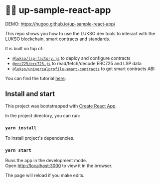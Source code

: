 # 🧪🆙 up-sample-react-app

DEMO: <https://hugoo.github.io/up-sample-react-app/>

This repo shows you how to use the LUKSO dev tools to interact with the LUKSO blockchain, smart contracts and standards.

It is built on top of:

- [`@lukso/lsp-factory.js`](https://docs.lukso.tech/tools/lsp-factoryjs/introduction/getting-started) to deploy and configure contracts
- [`@erc725/erc725.js`](https://docs.lukso.tech/tools/erc725js/getting-started) to read/fetch/decode ERC725 and LSP data
- [`@lukso/universalprofile-smart-contracts`](https://github.com/lukso-network/lsp-universalprofile-smart-contracts) to get smart contracts ABI

You can find the tutorial [here](https://docs.lukso.tech/tools/getting-started).

## Install and start

This project was bootstrapped with [Create React App](https://github.com/facebook/create-react-app).

In the project directory, you can run:

### `yarn install`

To install project's dependencies.

### `yarn start`

Runs the app in the development mode.\
Open [http://localhost:3000](http://localhost:3000) to view it in the browser.

The page will reload if you make edits.
